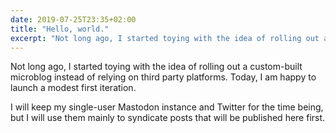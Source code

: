 ```yaml
---
date: 2019-07-25T23:35+02:00
title: "Hello, world."
excerpt: "Not long ago, I started toying with the idea of rolling out a custom-built microblog instead of relying on third party platforms. Today, I am happy to launch a modest first iteration."
---
```


Not long ago, I started toying with the idea of rolling out a custom-built microblog instead of relying on third party platforms. Today, I am happy to launch a modest first iteration.

I will keep my single-user Mastodon instance and Twitter for the time being, but I will use them mainly to syndicate posts that will be published here first.
